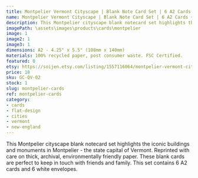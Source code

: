```yaml
---
title: Montpelier Vermont Cityscape | Blank Note Card Set | 6 A2 Cards + Envelopes
name: Montpelier Vermont Cityscape | Blank Note Card Set | 6 A2 Cards + Envelopes
description: This Montpelier cityscape blank notecard set highlights the iconic buildings and monuments in Montpelier - the state capital of Vermont. Reprinted with care on thick, archival, environmentally friendly paper.
imagePath: \assets\images\products\cards\montpelier
image: 1
image2: 1
image3: 1
dimensions: A2 - 4.25" x 5.5" (108mm x 140mm)
materials: 100% recycled paper, post consumer waste. FSC Certified.
featured: 0
etsy: https://soijen.etsy.com/listing/1557116064/montpelier-vermont-cityscape-blank-note?utm_source=Copy&utm_medium=ListingManager&utm_campaign=Share&utm_term=so.lmsm&share_time=1695260964585
price: 18
sku: GC-QV-02
stock: 1
slug: montpelier-cards
ref: montpelier-cards
category:
- cards
- flat-design
- cities
- vermont
- new-england
---
```

This Montpelier cityscape blank notecard set highlights the iconic buildings and monuments in Montpelier - the state capital of Vermont.  Reprinted with care on thick, archival, environmentally friendly paper. These blank cards are perfect to keep in touch with friends and family. This set contains 6 A2 cards and 6 white envelopes.
